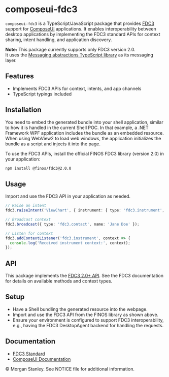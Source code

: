 <!-- Morgan Stanley makes this available to you under the Apache License, Version 2.0 (the "License"). You may obtain a copy of the License at http://www.apache.org/licenses/LICENSE-2.0. See the NOTICE file distributed with this work for additional information regarding copyright ownership. Unless required by applicable law or agreed to in writing, software distributed under the License is distributed on an "AS IS" BASIS, WITHOUT WARRANTIES OR CONDITIONS OF ANY KIND, either express or implied. See the License for the specific language governing permissions and limitations under the License. -->

# composeui-fdc3

`composeui-fdc3` is a TypeScript/JavaScript package that provides [FDC3](https://fdc3.finos.org/) support for [ComposeUI](https://morganstanley.github.io/ComposeUI/) applications. It enables interoperability between desktop applications by implementing the FDC3 standard APIs for context sharing, intent handling, and application discovery.

**Note:** This package currently supports only FDC3 version 2.0.  
It uses the [Messaging abstractions TypeScript library](https://github.com/morganstanley/ComposeUI/tree/main/src/messaging/js/composeui-messaging-abstractions) as its messaging layer.

## Features

- Implements FDC3 APIs for context, intents, and app channels
- TypeScript typings included

## Installation

You need to embed the generated bundle into your shell application, similar to how it is handled in the current Shell POC. In that example, a .NET Framework WPF application includes the bundle as an embedded resource. When using WebView2 to load web windows, the application initializes the bundle as a script and injects it into the page.

To use the FDC3 APIs, install the official FINOS FDC3 library (version 2.0) in your application:

```sh
npm install @finos/fdc3@2.0.0
```

## Usage

Import and use the FDC3 API in your application as needed.

```typescript
// Raise an intent
fdc3.raiseIntent('ViewChart', { instrument: { type: 'fdc3.instrument', id: { ticker: 'AAPL' } } });

// Broadcast context
fdc3.broadcast({ type: 'fdc3.contact', name: 'Jane Doe' });

// Listen for context
fdc3.addContextListener('fdc3.instrument', context => {
  console.log('Received instrument context:', context);
});
```

## API

This package implements the [FDC3 2.0+ API](https://fdc3.finos.org/docs/2.0/api/spec). See the FDC3 documentation for details on available methods and context types.

## Setup

- Have a Shell bundling the generated resource into the webpage.
- Import and use the FDC3 API from the FINOS library as shown above.
- Ensure your environment is configured to support FDC3 interoperability, e.g., having the FDC3 DesktopAgent backend for handling the requests.

## Documentation

- [FDC3 Standard](https://fdc3.finos.org/)
- [ComposeUI Documentation](https://morganstanley.github.io/ComposeUI/)

&copy; Morgan Stanley. See NOTICE file for additional information.